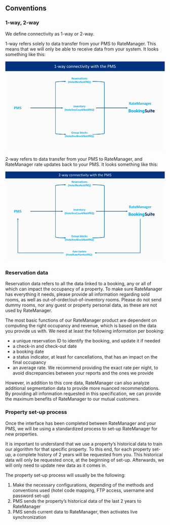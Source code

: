 ## Conventions

### 1-way, 2-way

We define connectivity as 1-way or 2-way.

1-way refers solely to data transfer from your PMS to RateManager. This means that we will only be able to receive data from your system. It looks something like this:

![diagram](/images/connectivity_1way.jpg)

2-way refers to data transfer from your PMS to RateManager, and RateManager rate updates back to your PMS. It looks something like this:

![diagram](/images/connectivity_2way.jpg)

### Reservation data

Reservation data refers to all the data linked to a booking, any or all of which can impact the occupancy of a property. To make sure RateManager has everything it needs, please provide all information regarding sold rooms, as well as out-of-order/out-of-inventory rooms. Please do not send dummy rooms, nor any guest or property personal data, as these are not used by RateManager.

The most basic functions of our RateManager product are dependent on computing the right occupancy and revenue, which is based on the data you provide us with. We need at least the following information per booking:

* a unique reservation ID to identify the booking, and update it if needed
* a check-in and check-out date
* a booking date
* a status indicator, at least for cancellations, that has an impact on the final occupancy
* an average rate. We recommend providing the exact rate per night, to avoid discrepancies between your reports and the ones we provide

However, in addition to this core data, RateManager can also analyze additional segmentation data to provide more nuanced recommendations. By providing all information requested in this specification, we can provide the maximum benefits of RateManager to our mutual customers. 

### Property set-up process

Once the interface has been completed between RateManager and your PMS, we will be using a standardized process to set-up RateManager for new properties.

It is important to understand that we use a property’s historical data to train our algorithm for that specific property. To this end, for each property set-up, a complete history of 2 years will be requested from you. This historical data will only be requested once, at the beginning of set-up. Afterwards, we will only need to update new data as it comes in.

The property set-up process will usually be the following:

1. Make the necessary configurations, depending of the methods and conventions used (hotel code mapping, FTP access, username and password set-up)
2. PMS sends the property’s historical data of the last 2 years to RateManager
3. PMS sends current data to RateManager, then activates live synchronization
